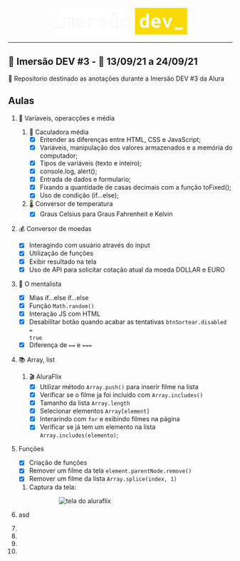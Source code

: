 <span style="display:block;width:300px; margin:0 auto">![logo alura](./assets/img/imersaodev.svg)</span>

---

## :goggles: Imersão DEV #3 - :calendar: 13/09/21 a 24/09/21

:page_with_curl: Repositorio destinado as anotações durante a Imersão DEV #3 da Alura

## Aulas

1. :1234: Variaveis, operacções e média
   1. :abacus: Caculadora média
      - [x] Entender as diferenças entre HTML, CSS e JavaScript;
      - [x] Variáveis, manipulação dos valores armazenados e a memória do computador;
      - [x] Tipos de variáveis (texto e inteiro);
      - [x] console.log, alert();
      - [x] Entrada de dados e formulario;
      - [x] Fixando a quantidade de casas decimais com a função toFixed();
      - [x] Uso de condição (if...else);
   2. :thermometer: Conversor de temperatura
      - [x] Graus Celsius para Graus Fahrenheit e Kelvin
2. :moneybag: Conversor de moedas
   - [x] Interagindo com usuário através do input
   - [x] Utilização de funções
   - [x] Exibir resultado na tela
   - [x] Uso de API para solicitar cotação atual da moeda DOLLAR e EURO
3. :crystal_ball: O mentalista
   - [x] Mias if...else if...else
   - [x] Função <code>Math.random()</code>
   - [x] Interação JS com HTML
   - [x] Desabilitar botão quando acabar as tentativas <code>btnSortear.disabled = true</code>
   - [x] Diferença de <code>==</code> e <code>===</code>
4. :books: Array, list
   1. :clapper: AluraFlix
      - [x] Utilizar método <code>Array.push()</code> para inserir filme na lista
      - [x] Verificar se o filme ja foi incluido com <code>Array.includes()</code>
      - [x] Tamanho da lista <code>Array.length</code>
      - [x] Selecionar elementos <code>Array\[element]</code>
      - [x] Interarindo com <code>for</code> e exibindo filmes na página
      - [x] Verificar se já tem um elemento na lista <code>Array.includes(elemento)</code>;
5.  Funções
      - [x] Criação de funções
      - [x] Remover um filme da tela <code>element.parentNode.remove()</code>
      - [x] Remover um filme da lista <code>Array.splice(index, 1)</code>
      1. Captura da tela:
      
      <span style="display:block;width:300px; margin:0 auto">![tela do aluraflix](040-aluraflix/home-aluraflix.gif)</span>

6. asd
7. 
8. 
9. 
10. 
